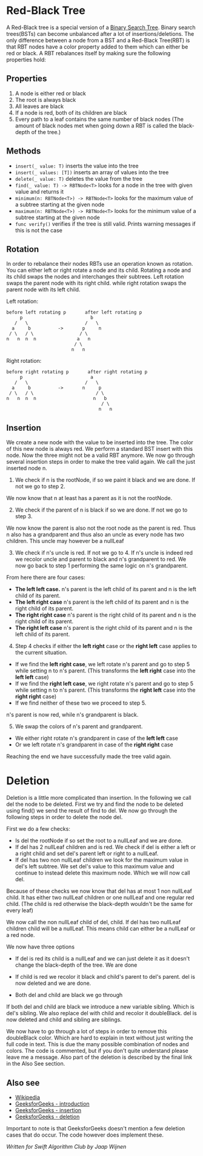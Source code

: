 # Red-Black Tree

A Red-Black tree is a special version of a [Binary Search  Tree](https://github.com/raywenderlich/swift-algorithm-club/tree/master/Binary%20Search%20Tree). Binary search trees(BSTs) can become unbalanced after a lot of insertions/deletions. The only difference between a node from a BST and a Red-Black Tree(RBT) is that RBT nodes have a color property added to them which can either be red or black. A RBT rebalances itself by making sure the following properties hold:

## Properties
1. A node is either red or black
2. The root is always black
3. All leaves are black
4. If a node is red, both of its children are black
5. Every path to a leaf contains the same number of black nodes (The amount of black nodes met when going down a RBT is called the black-depth of the tree.)

## Methods
* `insert(_ value: T)` inserts the value into the tree
* `insert(_ values: [T])` inserts an array of values into the tree
* `delete(_ value: T)` deletes the value from the tree
* `find(_ value: T) -> RBTNode<T>` looks for a node in the tree with given value and returns it
* `minimum(n: RBTNode<T>) -> RBTNode<T>` looks for the maximum value of a subtree starting at the given node
* `maximum(n: RBTNode<T>) -> RBTNode<T>` looks for the minimum value of a subtree starting at the given node
* `func verify()` verifies if the tree is still valid. Prints warning messages if this is not the case

## Rotation

In order to rebalance their nodes RBTs use an operation known as rotation. You can either left or right rotate a node and its child. Rotating a node and its child swaps the nodes and interchanges their subtrees. Left rotation swaps the parent node with its right child. while right rotation swaps the parent node with its left child.

Left rotation:
```
before left rotating p       after left rotating p  
     p                         b
   /   \                     /   \
  a     b          ->       p     n
 / \   / \                 / \   
n   n  n  n               a   n
                         / \
                        n   n
```
Right rotation:
```
before right rotating p       after right rotating p  
     p                         a
   /   \                     /   \
  a     b          ->       n     p
 / \   / \                       / \   
n   n  n  n                     n   b
                                   / \
                                  n   n
```

## Insertion

We create a new node with the value to be inserted into the tree. The color of this new node is always red.
We perform a standard BST insert with this node. Now the three might not be a valid RBT anymore.
We now go through several insertion steps in order to make the tree valid again. We call the just inserted node n.
1. We check if n is the rootNode, if so we paint it black and we are done. If not we go to step 2.

We now know that n at least has a parent as it is not the rootNode.

2. We check if the parent of n is black if so we are done. If not we go to step 3.

We now know the parent is also not the root node as the parent is red. Thus n also has a grandparent and thus also an uncle as every node has two children. This uncle may however be a nullLeaf

3. We check if n's uncle is red. If not we go to 4. If n's uncle is indeed red we recolor uncle and parent to black and n's grandparent to red. We now go back to step 1 performing the same logic on n's grandparent.

From here there are four cases:
- **The left left case.** n's parent is the left child of its parent and n is the left child of its parent.
- **The left right case** n's parent is the left child of its parent and n is the right child of its parent.
- **The right right case** n's parent is the right child of its parent and n is the right child of its parent.
- **The right left case** n's parent is the right child of its parent and n is the left child of its parent.

4. Step 4 checks if either the **left right** case or the **right left** case applies to the current situation.
  - If we find the **left right case**, we left rotate n's parent and go to step 5 while setting n to n's parent. (This transforms the **left right** case into the **left left** case)
  - If we find the **right left case**, we right rotate n's parent and go to step 5 while setting n to n's parent. (This transforms the **right left** case into the **right right** case)
  - If we find neither of these two we proceed to step 5.

n's parent is now red, while n's grandparent is black.

5. We swap the colors of n's parent and grandparent.
  - We either right rotate n's grandparent in case of the **left left** case
  - Or we left rotate n's grandparent in case of the **right right** case

Reaching the end we have successfully made the tree valid again.

# Deletion

Deletion is a little more complicated than insertion. In the following we call del the node to be deleted.
First we try and find the node to be deleted using find()
we send the result of find to del.
We now go through the following steps in order to delete the node del.

First we do a few checks:
- Is del the rootNode if so set the root to a nullLeaf and we are done.
- If del has 2 nullLeaf children and is red. We check if del is either a left or a right child and set del's parent left or right to a nullLeaf.
- If del has two non nullLeaf children we look for the maximum value in del's left subtree. We set del's value to this maximum value and continue to instead delete this maximum node. Which we will now call del.

Because of these checks we now know that del has at most 1 non nullLeaf child. It has either two nullLeaf children or one nullLeaf and one regular red child. (The child is red otherwise the black-depth wouldn't be the same for every leaf)

We now call the non nullLeaf child of del, child. If del has two nullLeaf children child will be a nullLeaf. This means child can either be a nullLeaf or a red node.

We now have three options

- If del is red its child is a nullLeaf and we can just delete it as it doesn't change the black-depth of the tree. We are done

- If child is red we recolor it black and child's parent to del's parent. del is now deleted and we are done.

- Both del and child are black we go through

If both del and child are black we introduce a new variable sibling. Which is del's sibling. We also replace del with child and recolor it doubleBlack. del is now deleted and child and sibling are siblings.

We now have to go through a lot of steps in order to remove this doubleBlack color. Which are hard to explain in text without just writing the full code in text. This is due the many possible combination of nodes and colors. The code is commented, but if you don't quite understand please leave me a message. Also part of the deletion is described by the final link in the Also See section.

## Also see

* [Wikipedia](https://en.wikipedia.org/wiki/Red–black_tree)
* [GeeksforGeeks - introduction](http://www.geeksforgeeks.org/red-black-tree-set-1-introduction-2/)
* [GeeksforGeeks - insertion](http://www.geeksforgeeks.org/red-black-tree-set-2-insert/)
* [GeeksforGeeks - deletion](http://www.geeksforgeeks.org/red-black-tree-set-3-delete-2/)

Important to note is that GeeksforGeeks doesn't mention a few deletion cases that do occur. The code however does implement these.

*Written for Swift Algorithm Club by Jaap Wijnen*
